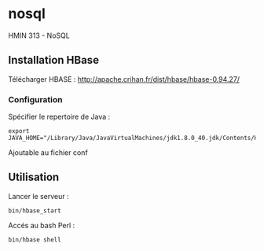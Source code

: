# nosql
HMIN 313 - NoSQL

## Installation HBase

Télécharger HBASE :
http://apache.crihan.fr/dist/hbase/hbase-0.94.27/

### Configuration

Spécifier le repertoire de Java :
```
export JAVA_HOME="/Library/Java/JavaVirtualMachines/jdk1.8.0_40.jdk/Contents/Home"
```
Ajoutable au fichier conf

## Utilisation

Lancer le serveur :
```
bin/hbase_start
```

Accés au bash Perl :
```
bin/hbase shell
```

